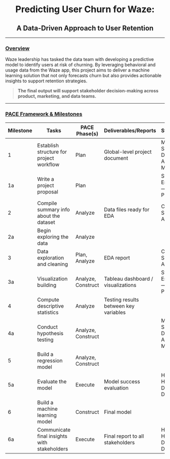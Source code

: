 # <center>Predicting User Churn for Waze:</center> 
## <center>A Data-Driven Approach to User Retention</center>

---

### <u>Overview</u>

Waze leadership has tasked the data team with developing a predictive model to identify users at risk of churning. By leveraging behavioral and usage data from the Waze app, this project aims to deliver a machine learning solution that not only forecasts churn but also provides actionable insights to support retention strategies. 
>**The final output will support stakeholder decision-making across product, marketing, and data teams.**

---

### <u>PACE Framework & Milestones</u>

| Milestone | Tasks                                       | PACE Phase(s)       | Deliverables/Reports                       | Stakeholder                        |
|-----------|---------------------------------------------|---------------------|--------------------------------------------|------------------------------------|
| 1         | Establish structure for project workflow    | Plan                | Global-level project document              | May Santner — Data Analysis Manager|
| 1a        | Write a project proposal                    | Plan                |                                            | Sylvester Esperanza — Senior PM    |
| 2         | Compile summary info about the dataset      | Analyze             | Data files ready for EDA                   | Chidi Ga — Senior Data Analyst     |
| 2a        | Begin exploring the data                    | Analyze             |                                            |                                    |
| 3         | Data exploration and cleaning               | Plan, Analyze       | EDA report                                 | Chidi Ga — Senior Data Analyst     |
| 3a        | Visualization building                      | Analyze, Construct  | Tableau dashboard / visualizations         | Sylvester Esperanza — Senior PM    |
| 4         | Compute descriptive statistics              | Analyze             | Testing results between key variables      |                                    |
| 4a        | Conduct hypothesis testing                  | Analyze, Construct  |                                            | May Santner — Data Analysis Manager|
| 5         | Build a regression model                    | Analyze, Construct  |                                            |                                    |
| 5a        | Evaluate the model                          | Execute             | Model success evaluation                   | Harriet Hadzic — Director of DA    |
| 6         | Build a machine learning model              | Construct           | Final model                                |                                    |
| 6a        | Communicate final insights with stakeholders| Execute             | Final report to all stakeholders           | Harriet Hadzic — Director of DA    |